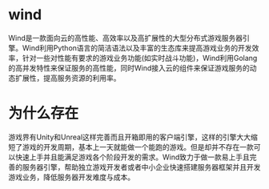 # wind
Wind是一款面向云的高性能、高效率以及高扩展性的大型分布式游戏服务器引擎。Wind利用Python语言的简洁语法以及丰富的生态库来提高游戏业务的开发效率，针对一些对性能有要求的游戏业务功能(如实时战斗功能)，Wind利用Golang的高并发特性来保证服务的高性能，同时Wind接入云的组件来保证游戏服务的动态扩展性，提高服务资源的利用率。

# 为什么存在
游戏界有Unity和Unreal这样完善而且开箱即用的客户端引擎，这样的引擎大大缩短了游戏的开发周期，基本上一天就能做一个能跑的游戏。但是却并不存在一款可以快速上手并且能满足游戏各个阶段开发的需求。Wind致力于做一款易上手且完善的服务器引擎，帮助独立游戏开发者或者中小企业快速搭建服务器框架并且开发游戏业务，降低服务器开发难度与成本。
